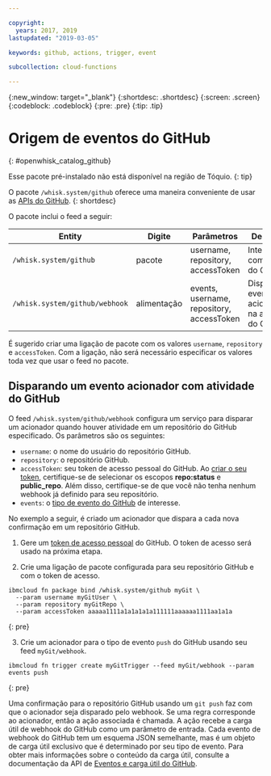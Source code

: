 ```yaml
---

copyright:
  years: 2017, 2019
lastupdated: "2019-03-05"

keywords: github, actions, trigger, event

subcollection: cloud-functions

---
```


{:new_window: target="_blank"}
{:shortdesc: .shortdesc}
{:screen: .screen}
{:codeblock: .codeblock}
{:pre: .pre}
{:tip: .tip}

# Origem de eventos do GitHub
{: #openwhisk_catalog_github}

Esse pacote pré-instalado não está disponível na região de Tóquio.
{: tip}

O pacote `/whisk.system/github` oferece uma maneira conveniente de usar as [APIs do GitHub](https://developer.github.com/).
{: shortdesc}

O pacote inclui o feed a seguir:

| Entity | Digite | Parâmetros | Descrição |
| --- | --- | --- | --- |
| `/whisk.system/github` | pacote | username, repository, accessToken | Interagir com a API do GitHub |
| `/whisk.system/github/webhook` | alimentação | events, username, repository, accessToken | Disparar eventos acionadores na atividade do GitHub |

É sugerido criar uma ligação de pacote com os valores `username`,
`repository` e `accessToken`.  Com a ligação, não será necessário especificar os valores toda vez que usar o feed no pacote.

## Disparando um evento acionador com atividade do GitHub

O feed `/whisk.system/github/webhook` configura um serviço para disparar um acionador quando houver atividade em um repositório do GitHub especificado. Os parâmetros são os seguintes:

- `username`: o nome do usuário do repositório GitHub.
- `repository`: o repositório GitHub.
- `accessToken`: seu token de acesso pessoal do GitHub. Ao [criar o seu token](https://github.com/settings/tokens), certifique-se de selecionar os escopos **repo:status** e **public_repo**. Além disso, certifique-se de que você não tenha nenhum webhook já definido para seu repositório.
- `events`: o [tipo de evento do GitHub](https://developer.github.com/v3/activity/events/types/) de interesse.

No exemplo a seguir, é criado um acionador que dispara a cada nova confirmação em um repositório GitHub.

1. Gere um [token de acesso pessoal](https://github.com/settings/tokens) do GitHub. O token de acesso será usado na próxima etapa.

2. Crie uma ligação de pacote configurada para seu repositório GitHub e com o token de acesso.
  ```
  ibmcloud fn package bind /whisk.system/github myGit \
    --param username myGitUser \
    --param repository myGitRepo \
    --param accessToken aaaaa1111a1a1a1a1a111111aaaaaa1111aa1a1a
  ```
  {: pre}

3. Crie um acionador para o tipo de evento `push` do GitHub usando seu feed `myGit/webhook`.
  ```
  ibmcloud fn trigger create myGitTrigger --feed myGit/webhook --param events push
  ```
  {: pre}

  Uma confirmação para o repositório GitHub usando um `git push` faz
com que o acionador seja disparado pelo webhook. Se uma regra corresponde ao acionador, então a ação associada é chamada. A ação recebe a carga útil de webhook do GitHub como um parâmetro de entrada. Cada evento
de webhook do GitHub tem um esquema JSON semelhante, mas é um objeto de carga útil
exclusivo que é determinado por seu tipo de evento. Para obter mais informações sobre o
conteúdo da carga útil, consulte a documentação da API de
[Eventos e carga útil
do GitHub](https://developer.github.com/v3/activity/events/types/).
